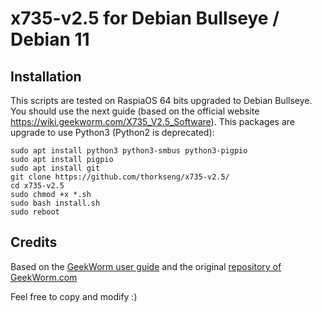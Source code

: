 # x735-v2.5 for Debian Bullseye / Debian 11

## Installation
This scripts are tested on RaspiaOS 64 bits upgraded to Debian Bullseye.
You should use the next guide (based on the official website https://wiki.geekworm.com/X735_V2.5_Software).
This packages are upgrade to use Python3 (Python2 is deprecated):

    sudo apt install python3 python3-smbus python3-pigpio
    sudo apt install pigpio
    sudo apt install git
    git clone https://github.com/thorkseng/x735-v2.5/
    cd x735-v2.5
    sudo chmod +x *.sh
    sudo bash install.sh
    sudo reboot

## Credits
Based on the [GeekWorm user guide](https://wiki.geekworm.com/X735_V2.5_Software) and the original [repository of GeekWorm.com](https://github.com/geekworm-com/x735-v2.5)

Feel free to copy and modify :)
